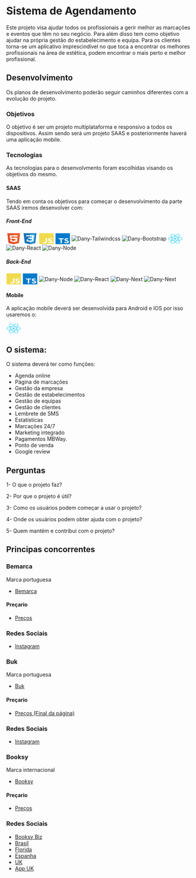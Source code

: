 # Sistema de Agendamento

Este projeto visa ajudar todos os profissionais a gerir melhor as marcações e eventos que têm no seu negócio.
Para além disso tem como objetivo ajudar na própria gestão do estabelecimento e equipa.
Para os clientes torna-se um aplicativo imprescindível no que toca a encontrar os melhores profissionais na àrea de estética, podem encontrar o mais perto e melhor profissional.

## Desenvolvimento
Os planos de desenvolvimento poderão seguir caminhos diferentes com a evolução do projeto.

### Objetivos
O objetivo é ser um projeto multiplataforma e responsivo a todos os dispositivos.
Assim sendo será um projeto SAAS e posteriormente haverá uma aplicação mobile.

### Tecnologias
As tecnologias para o desenvolvmento foram escolhidas visando os objetivos do mesmo.

#### SAAS
Tendo em conta os objetivos para começar o desenvolvimento da parte SAAS iremos desenvolver com:

##### Front-End
<div style="display: inline_block">
  <img align="center" alt="Dany-HTML" height="30" width="40" src="https://raw.githubusercontent.com/devicons/devicon/master/icons/html5/html5-original.svg">
  <img align="center" alt="Dany-CSS" height="30" width="40" src="https://raw.githubusercontent.com/devicons/devicon/master/icons/css3/css3-original.svg">
  <img align="center" alt="Dany-Js" height="30" width="40" src="https://raw.githubusercontent.com/devicons/devicon/master/icons/javascript/javascript-plain.svg">
  <img align="center" alt="Dany-Ts" height="30" width="40" src="https://raw.githubusercontent.com/devicons/devicon/master/icons/typescript/typescript-plain.svg">
  <img align="center" alt="Dany-Tailwindcss" height="30" width="40" src="https://cdn.jsdelivr.net/gh/devicons/devicon/icons/tailwindcss/tailwindcss-plain.svg">
  <img align="center" alt="Dany-Bootstrap" height="30" width="40" src="https://cdn.jsdelivr.net/gh/devicons/devicon/icons/bootstrap/bootstrap-original.svg">
  <img align="center" alt="Dany-React" height="30" width="40" src="https://raw.githubusercontent.com/devicons/devicon/master/icons/react/react-original.svg">
  <img align="center" alt="Dany-React" height="30" width="40" src="https://cdn.jsdelivr.net/gh/devicons/devicon/icons/nextjs/nextjs-original.svg">
   <img align="center" alt="Dany-Node" height="30" width="40" src="https://cdn.jsdelivr.net/gh/devicons/devicon/icons/nodejs/nodejs-original.svg"/>
</div>

##### Back-End
<div style="display: inline_block">
  <img align="center" alt="Dany-Js" height="30" width="40" src="https://raw.githubusercontent.com/devicons/devicon/master/icons/javascript/javascript-plain.svg">
  <img align="center" alt="Dany-Ts" height="30" width="40" src="https://raw.githubusercontent.com/devicons/devicon/master/icons/typescript/typescript-plain.svg">
  <img align="center" alt="Dany-Node" height="30" width="40" src="https://cdn.jsdelivr.net/gh/devicons/devicon/icons/nodejs/nodejs-original.svg"/>
  <img align="center" alt="Dany-React" height="30" width="40" src="https://cdn.jsdelivr.net/gh/devicons/devicon/icons/express/express-original.svg">
  <img align="center" alt="Dany-Next" height="30" width="40" src="https://cdn.jsdelivr.net/gh/devicons/devicon/icons/nextjs/nextjs-original.svg"/>
  <img align="center" alt="Dany-Next" height="30" width="40" src="https://cdn.jsdelivr.net/gh/devicons/devicon/icons/mongodb/mongodb-original.svg"/>
</div>

#### Mobile
A aplicação mobile deverá ser desenvolvida para Android e IOS por isso usaremos o:
<div style="display: inline_block">
  <img align="center" alt="Dany-ReactNative" height="30" width="40" src="https://raw.githubusercontent.com/devicons/devicon/master/icons/react/react-original.svg">
 </div>

## O sistema:
O sistema deverá ter como funções:

- Agenda online
- Página de marcações
- Gestão da empresa
- Gestão de estabelecimentos
- Gestão de equipas
- Gestão de clientes
- Lembrete de SMS
- Estatísticas
- Marcações 24/7
- Marketing integrado
- Pagamentos MBWay.
- Ponto de venda
- Google review 

## Perguntas

1- O que o projeto faz?

2- Por que o projeto é útil?

3- Como os usuários podem começar a usar o projeto?

4- Onde os usuários podem obter ajuda com o projeto?

5- Quem mantém e contribui com o projeto?

## Principas concorrentes

### Bemarca
Marca portuguesa
- <a href="https://www.bemarca.pt/home">Bemarca</a>
#### Preçario
- <a href="https://www.bemarca.pt/home#price">Preços</a>
### Redes Sociais
- <a href="https://www.instagram.com/bemarca.pt/">Instagram</a>

### Buk
Marca portuguesa
- <a href="https://buk.pt/">Buk</a>
#### Preçario
- <a href="https://buk.pt/">Preços (Final da página)</a>
### Redes Sociais
- <a href="https://www.instagram.com/buk.pt/">Instagram</a>

### Booksy
Marca internacional
- <a href="https://booksy.com/biz/pt-pt/">Booksy</a>
#### Preçario
- <a href="https://booksy.com/biz/pt-pt/pricing.html">Preços</a>
### Redes Sociais
- <a href="https://www.instagram.com/booksybiz/">Booksy Biz</a>
- <a href="https://www.instagram.com/booksybrasil/">Brasil</a>
- <a href="https://www.instagram.com/booksyflorida/">Florida</a>
- <a href="https://www.instagram.com/booksyspain/">Espanha</a>
- <a href="https://www.instagram.com/booksyuk/">UK</a>
- <a href="https://www.instagram.com/booksyappuk/">App UK</a>
